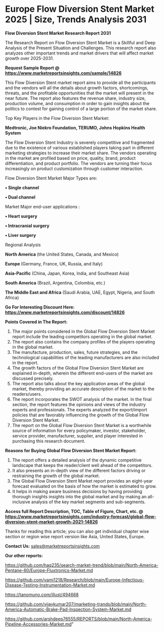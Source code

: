 # Europe Flow Diversion Stent Market 2025 | Size, Trends Analysis 2031

<strong>Flow Diversion Stent Market Research Report 2031</strong>

The Research Report on Flow Diversion Stent Market is a Skillful and Deep Analysis of the Present Situation and Challenges. This research report also analyzes other important trends and market drivers that will affect market growth over 2025-2031.

<strong>Request Sample Report @ <a href=https://www.marketreportsinsights.com/sample/14826>https://www.marketreportsinsights.com/sample/14826</a></strong>

This Flow Diversion Stent market report aims to provide all the participants and the vendors will all the details about growth factors, shortcomings, threats, and the profitable opportunities that the market will present in the near future. The report also features the revenue share, industry size, production volume, and consumption in order to gain insights about the politics to contest for gaining control of a large portion of the market share.

Top Key Players in the Flow Diversion Stent Market:

<strong>Medtronic, Joe Niekro Foundation, TERUMO, Johns Hopkins Health System</strong>

The Flow Diversion Stent Industry is severely competitive and fragmented due to the existence of various established players taking part in different marketing strategies to increase their market share. The vendors operating in the market are profiled based on price, quality, brand, product differentiation, and product portfolio. The vendors are turning their focus increasingly on product customization through customer interaction.

Flow Diversion Stent Market Major Types are:

<strong>• Single channel

• Dual channel</strong>

Market Major end-user applications :

<strong>• Heart surgery

• Intracranial surgery

• Liver surgery</strong>

Regional Analysis

</u><strong><b>North America</b></strong> (the United States, Canada, and Mexico)

<strong><b>Europe </b></strong>(Germany, France, UK, Russia, and Italy)

<strong><b>Asia-Pacific</b></strong> (China, Japan, Korea, India, and Southeast Asia)

<strong><b>South America</b></strong> (Brazil, Argentina, Colombia, etc.)

<strong><b>The Middle East and Africa</b></strong> (Saudi Arabia, UAE, Egypt, Nigeria, and South Africa)

<strong>Go For Interesting Discount Here: <a href=https://www.marketreportsinsights.com/discount/14826>https://www.marketreportsinsights.com/discount/14826</a></strong>

<strong>Points Covered in The Report:</strong>
<ol>
  <li>The major points considered in the Global Flow Diversion Stent Market report include the leading competitors operating in the global market.</li>
  <li>The report also contains the company profiles of the players operating in the global market.</li>
  <li>The manufacture, production, sales, future strategies, and the technological capabilities of the leading manufacturers are also included in the report.</li>
  <li>The growth factors of the Global Flow Diversion Stent Market are explained in-depth, wherein the different end-users of the market are discussed precisely.</li>
  <li>The report also talks about the key application areas of the global market, thereby providing an accurate description of the market to the readers/users.</li>
  <li>The report incorporates the SWOT analysis of the market. In the final section, the report features the opinions and views of the industry experts and professionals. The experts analyzed the export/import policies that are favorably influencing the growth of the Global Flow Diversion Stent Market.</li>
  <li>The report on the Global Flow Diversion Stent Market is a worthwhile source of information for every policymaker, investor, stakeholder, service provider, manufacturer, supplier, and player interested in purchasing this research document.</li>
</ol>
<strong>Reasons for Buying Global Flow Diversion Stent Market Report:</strong>

<ol>
  <li>The report offers a detailed analysis of the dynamic competitive landscape that keeps the reader/client well ahead of the competitors.</li>
  <li>It also presents an in-depth view of the different factors driving or restraining the growth of the global market.</li>
  <li>The Global Flow Diversion Stent Market report provides an eight-year forecast evaluated on the basis of how the market is estimated to grow.</li>
  <li>It helps in making aware business decisions by having providing thorough insights insights into the global market and by making an all-inclusive analysis of the key market segments and sub-segments.</li>
</ol>
<strong>Access full Report Description, TOC, Table of Figure, Chart, etc. @ <a href=https://www.marketreportsinsights.com/industry-forecast/global-flow-diversion-stent-market-growth-2021-14826>https://www.marketreportsinsights.com/industry-forecast/global-flow-diversion-stent-market-growth-2021-14826</a></strong>


Thanks for reading this article; you can also get individual chapter wise section or region wise report version like Asia, United States, Europe.

<strong>Contact Us:</strong>
sales@marketreportsinsights.com

<strong>Our other reports:</strong>

<a href=https://github.com/haq235/search-market-trend/blob/main/North-America-Pentane-60/Europe-Fluxtronics-Market.md>https://github.com/haq235/search-market-trend/blob/main/North-America-Pentane-60/Europe-Fluxtronics-Market.md</a>

<a href=https://github.com/yami1218/Research/blob/main/Europe-Infectious-Disease-Testing-Instrumentation-Market.md>https://github.com/yami1218/Research/blob/main/Europe-Infectious-Disease-Testing-Instrumentation-Market.md</a>

<a href=https://tanomuno.com/illust/494668>https://tanomuno.com/illust/494668</a>

<a href=https://github.com/vijaykumar207/marketing-trands/blob/main/North-America-Automatic-Brake-Pad-Inspection-System-Market.md>https://github.com/vijaykumar207/marketing-trands/blob/main/North-America-Automatic-Brake-Pad-Inspection-System-Market.md</a>

<a href=https://github.com/arshdeep76555/REPORTS/blob/main/North-America-Pipeline-Accessories-Market.md>https://github.com/arshdeep76555/REPORTS/blob/main/North-America-Pipeline-Accessories-Market.md</a>"
